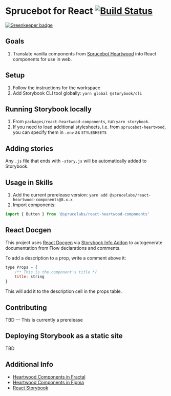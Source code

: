 # Sprucebot for React [![Build Status](https://travis-ci.org/sprucelabsai/react-sprucebot.svg?branch=master)](https://travis-ci.org/sprucelabsai/react-sprucebot)

[![Greenkeeper badge](https://badges.greenkeeper.io/sprucelabsai/react-sprucebot.svg)](https://greenkeeper.io/)

## Goals

1. Translate vanilla components from [Sprucebot Heartwood](https://github.com/sprucelabsai/sprucebot-heartwood) into React components for use in web.

## Setup

1. Follow the instructions for the workspace
2. Add Storybook CLI tool globally: `yarn global @storybook/cli`

## Running Storybook locally

1. From `packages/react-heartwood-components`, run `yarn storybook`.
2. If you need to load additional stylesheets, i.e. from `sprucebot-heartwood`, you can specify them in `.env` as `STYLESHEETS`

## Adding stories

Any `.js` file that ends with `-story.js` will be automatically added to Storybook.

## Usage in Skills

1. Add the current prerelease version: `yarn add @sprucelabs/react-heartwood-components@8.x.x`
2. Import components:

```js
import { Button } from '@sprucelabs/react-heartwood-components'
```

## React Docgen

This project uses [React Docgen](https://github.com/reactjs/react-docgen) via [Storybook Info Addon](https://github.com/storybooks/storybook/tree/master/addons/info) to autogenerate documentation from Flow declarations and comments.

To add a description to a prop, write a comment above it:

```js
type Props = {
	/** This is the component's title */
	title: string
}
```

This will add it to the description cell in the props table.

## Contributing

TBD — This is currently a prerelease

## Deploying Storybook as a static site

TBD

## Additional Info

- [Heartwood Components in Fractal](https://dev.sprucebot.com)
- [Heartwood Components in Figma](https://www.figma.com/file/I0By1hIW5Y6sEkMUKkGa9dRz/Heartwood-v1.1?node-id=2%3A19)
- [React Storybook](https://storybook.js.org/?)
